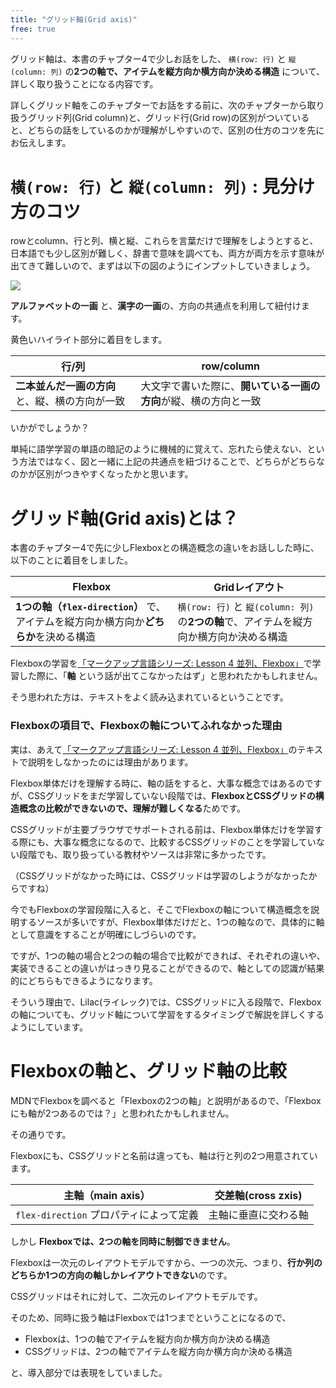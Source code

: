 ```yaml
---
title: "グリッド軸(Grid axis)"
free: true
---
```


グリッド軸は、本書のチャプター4で少しお話をした、 `横(row: 行)` と `縦(column: 列)` の**2つの軸で、アイテムを縦方向か横方向か決める構造** について、詳しく取り扱うことになる内容です。

詳しくグリッド軸をこのチャプターでお話をする前に、次のチャプターから取り扱うグリッド列(Grid column)と、グリッド行(Grid row)の区別がついていると、どちらの話をしているのかが理解がしやすいので、区別の仕方のコツを先にお伝えします。

# `横(row: 行)` と `縦(column: 列)` : 見分け方のコツ

rowとcolumn、行と列、横と縦、これらを言葉だけで理解をしようとすると、日本語でも少し区別が難しく、辞書で意味を調べても、両方が両方を示す意味が出てきて難しいので、まずは以下の図のようにインプットしていきましょう。

![](https://storage.googleapis.com/zenn-user-upload/2a0dg4h1n08pg4vm43s3n99yfjs1)

**アルファベットの一画** と、**漢字の一画**の、方向の共通点を利用して紐付けます。

黄色いハイライト部分に着目をします。

行/列 | row/column
------------ | -------------
**二本並んだ一画の方向**と、縦、横の方向が一致 | 大文字で書いた際に、**開いている一画の方向**が縦、横の方向と一致

いかがでしょうか？

単純に語学学習の単語の暗記のように機械的に覚えて、忘れたら使えない、という方法ではなく、図と一緒に上記の共通点を紐づけることで、どちらがどちらなのかが区別がつきやすくなったかと思います。

# グリッド軸(Grid axis)とは？

本書のチャプター4で先に少しFlexboxとの構造概念の違いをお話しした時に、以下のことに着目をしました。

Flexbox | Gridレイアウト
------------ | -------------
**1つの軸（`flex-direction`）** で、アイテムを縦方向か横方向か**どちらか**を決める構造 |  `横(row: 行)` と `縦(column: 列)` の**2つの軸**で、アイテムを縦方向か横方向か決める構造

Flexboxの学習を[「マークアップ言語シリーズ: Lesson 4 並列、Flexbox」](https://zenn.dev/arisa_dev/books/markup-lesson4)で学習した際に、「**軸** という話が出てこなかったはず」と思われたかもしれません。

そう思われた方は、テキストをよく読み込まれているということです。

### Flexboxの項目で、Flexboxの軸についてふれなかった理由

実は、あえて[「マークアップ言語シリーズ: Lesson 4 並列、Flexbox」](https://zenn.dev/arisa_dev/books/markup-lesson4)のテキストで説明をしなかったのには理由があります。

Flexbox単体だけを理解する時に、軸の話をすると、大事な概念ではあるのですが、CSSグリッドをまだ学習していない段階では、**FlexboxとCSSグリッドの構造概念の比較ができないので、理解が難しくなる**ためです。

CSSグリッドが主要ブラウザでサポートされる前は、Flexbox単体だけを学習する際にも、大事な概念になるので、比較するCSSグリッドのことを学習していない段階でも、取り扱っている教材やソースは非常に多かったです。

（CSSグリッドがなかった時には、CSSグリッドは学習のしようがなかったからですね）

今でもFlexboxの学習段階に入ると、そこでFlexboxの軸について構造概念を説明するソースが多いですが、Flexbox単体だけだと、1つの軸なので、具体的に軸として意識をすることが明確にしづらいのです。

ですが、1つの軸の場合と2つの軸の場合で比較ができれば、それぞれの違いや、実装できることの違いがはっきり見ることができるので、軸としての認識が結果的にどちらもできるようになります。

そういう理由で、Lilac(ライレック)では、CSSグリッドに入る段階で、Flexboxの軸についても、グリッド軸について学習をするタイミングで解説を詳しくするようにしています。

# Flexboxの軸と、グリッド軸の比較

MDNでFlexboxを調べると「Flexboxの2つの軸」と説明があるので、「Flexboxにも軸が2つあるのでは？」と思われたかもしれません。

その通りです。

Flexboxにも、CSSグリッドと名前は違っても、軸は行と列の2つ用意されています。

主軸（main axis） | 交差軸(cross zxis)
------------ | -------------
 `flex-direction` プロパティによって定義 | 主軸に垂直に交わる軸

しかし **Flexboxでは、2つの軸を同時に制御できません**。

Flexboxは一次元のレイアウトモデルですから、一つの次元、つまり、**行か列のどちらか1つの方向の軸しかレイアウトできない**のです。

CSSグリッドはそれに対して、二次元のレイアウトモデルです。

そのため、同時に扱う軸はFlexboxでは1つまでということになるので、

- Flexboxは、1つの軸でアイテムを縦方向か横方向か決める構造
- CSSグリッドは、2つの軸でアイテムを縦方向か横方向か決める構造

と、導入部分では表現をしていました。